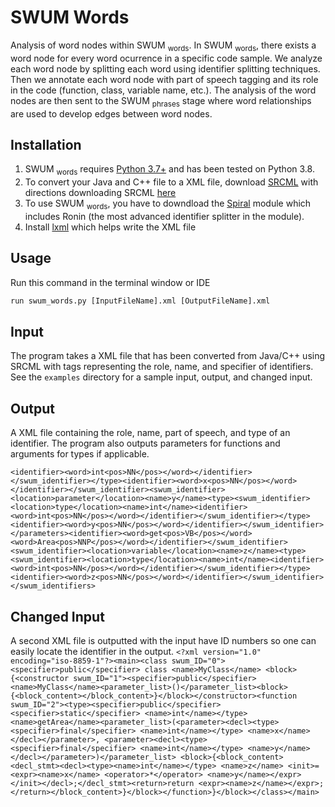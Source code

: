 # SWUM Words
Analysis of word nodes within SWUM <sub>words</sub>. In SWUM <sub>words</sub>, there exists a word node for every word ocurrence in a specific code sample. We analyze each word node by splitting each word using identifier splitting techniques. Then we annotate each word node with part of speech tagging and its role in the code (function, class, variable name, etc.). The analysis of the word nodes are then sent to the SWUM <sub>phrases</sub> stage where word relationships are used to develop edges between word nodes.
## Installation
1. SWUM <sub>words</sub> requires [Python 3.7+](https://www.python.org) and has been tested on Python 3.8.
2. To convert your Java and C++ file to a XML file, download [SRCML](https://www.srcml.org) with directions downloading SRCML [here](https://www.srcml.org/#download) 
3. To use SWUM <sub>words</sub>, you have to downdload the [Spiral](https://github.com/casics/spiral) module which includes Ronin (the most advanced identifier splitter in the module). 
4. Install [lxml](https://pypi.org/project/lxml/) which helps write the XML file
## Usage
Run this command in the terminal window or IDE 
```python
run swum_words.py [InputFileName].xml [OutputFileName].xml
```
## Input
The program takes a XML file that has been converted from Java/C++ using SRCML with tags representing the role, name, and specifier of identifiers. See the ```examples``` directory for a sample input, output, and changed input.
## Output
A XML file containing the role, name, part of speech, and type of an identifier. The program also outputs parameters for functions and arguments for types if applicable.
```<?xml version="1.0" ?><swum_identifiers><swum_identifier><location>class</location><name>MyClass</name><identifier><word>My<pos>PRP$</pos></word><word>Class<pos>NN</pos></word></identifier></swum_identifier><swum_identifier><location>constructor</location><class>MyClass</class><name>MyClass</name><identifier><word>My<pos>PRP$</pos></word><word>Class<pos>NN</pos></word></identifier></swum_identifier><swum_identifier><location>function</location><class>MyClass</class><name>getArea</name><type><swum_identifier><location>type</location><name>int</name><identifier><word>int<pos>NN</pos></word></identifier></swum_identifier></type><parameters><swum_identifier><location>parameter</location><name>x</name><type><swum_identifier><location>type</location><name>int</name>
<identifier><word>int<pos>NN</pos></word></identifier></swum_identifier></type><identifier><word>x<pos>NN</pos></word></identifier></swum_identifier><swum_identifier><location>parameter</location><name>y</name><type><swum_identifier><location>type</location><name>int</name><identifier><word>int<pos>NN</pos></word></identifier></swum_identifier></type><identifier><word>y<pos>NN</pos></word></identifier></swum_identifier></parameters><identifier><word>get<pos>VB</pos></word><word>Area<pos>NNP</pos></word></identifier></swum_identifier><swum_identifier><location>variable</location><name>z</name><type><swum_identifier><location>type</location><name>int</name><identifier><word>int<pos>NN</pos></word></identifier></swum_identifier></type><identifier><word>z<pos>NN</pos></word></identifier></swum_identifier></swum_identifiers>
```
## Changed Input
A second XML file is outputted with the input have ID numbers so one can easily locate the identifier in the output.
```<?xml version="1.0" encoding="iso-8859-1"?><main><class swum_ID="0"><specifier>public</specifier> class <name>MyClass</name> <block>{<constructor swum_ID="1"><specifier>public</specifier> <name>MyClass</name><parameter_list>()</parameter_list><block>{<block_content></block_content>}</block></constructor><function swum_ID="2"><type><specifier>public</specifier> <specifier>static</specifier> <name>int</name></type> <name>getArea</name><parameter_list>(<parameter><decl><type><specifier>final</specifier> <name>int</name></type> <name>x</name></decl></parameter>, <parameter><decl><type><specifier>final</specifier> <name>int</name></type> <name>y</name></decl></parameter>)</parameter_list> <block>{<block_content><decl_stmt><decl><type><name>int</name></type> <name>z</name> <init>= <expr><name>x</name> <operator>*</operator> <name>y</name></expr></init></decl>;</decl_stmt><return>return <expr><name>z</name></expr>;</return></block_content>}</block></function>}</block></class></main>```
